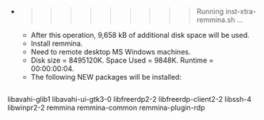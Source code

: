 * >>>>>>>>> Running inst-xtra-remmina.sh ...
  * After this operation, 9,658 kB of additional disk space will be used.
  * Install remmina.
  * Need to remote desktop MS Windows machines.
  * Disk size = 8495120K. Space Used = 9848K. Runtime = 00:00:00:04.
  * The following NEW packages will be installed:
  ```bash
libavahi-glib1 libavahi-ui-gtk3-0 libfreerdp2-2 libfreerdp-client2-2 libssh-4
libwinpr2-2 remmina remmina-common remmina-plugin-rdp
  ```
